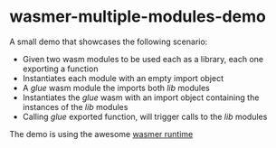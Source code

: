 # wasmer-multiple-modules-demo

A small demo that showcases the following scenario:
* Given two wasm modules to be used each as a library, each one exporting a function
* Instantiates each module with an empty import object
* A *glue* wasm module the imports both *lib* modules
* Instantiates the *glue* wasm with an import object containing the instances of the *lib* modules
* Calling *glue* exported function, will trigger calls to the *lib* modules


The demo is using the awesome [wasmer runtime](https://github.com/wasmerio/wasmer)
